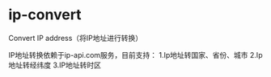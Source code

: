 # ip-convert
Convert IP address（将IP地址进行转换）


IP地址转换依赖于ip-api.com服务，目前支持：
1.Ip地址转国家、省份、城市
2.Ip地址转经纬度
3.IP地址转时区
